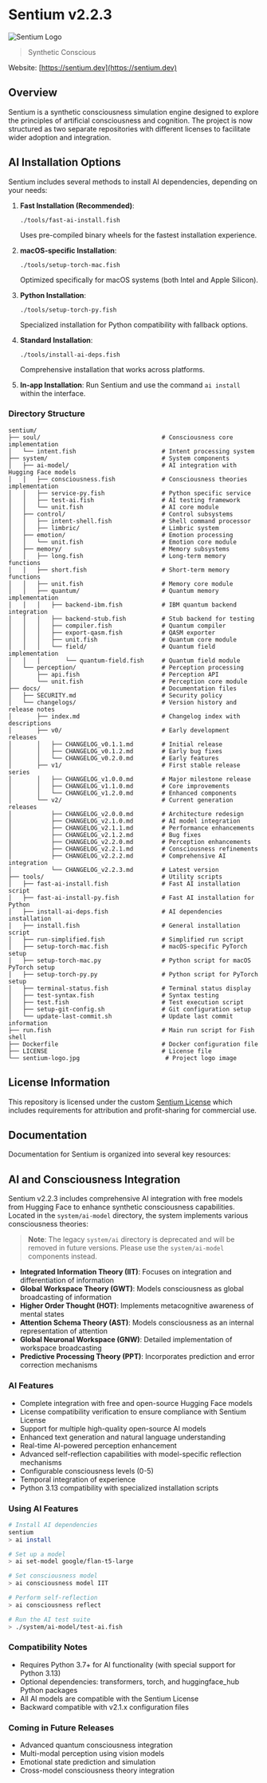 # Sentium v2.2.3

![Sentium Logo](sentium-logo.jpg)

> Synthetic Conscious

Website: [https://sentium.dev](https://sentium.dev)

## Overview

Sentium is a synthetic consciousness simulation engine designed to explore the principles of artificial consciousness and cognition. The project is now structured as two separate repositories with different licenses to facilitate wider adoption and integration.

## AI Installation Options

Sentium includes several methods to install AI dependencies, depending on your needs:

1. **Fast Installation (Recommended)**: 
   ```
   ./tools/fast-ai-install.fish
   ```
   Uses pre-compiled binary wheels for the fastest installation experience.

2. **macOS-specific Installation**:
   ```
   ./tools/setup-torch-mac.fish
   ```
   Optimized specifically for macOS systems (both Intel and Apple Silicon).

3. **Python Installation**:
   ```
   ./tools/setup-torch-py.fish
   ```
   Specialized installation for Python compatibility with fallback options.

4. **Standard Installation**:
   ```
   ./tools/install-ai-deps.fish
   ```
   Comprehensive installation that works across platforms.

5. **In-app Installation**:
   Run Sentium and use the command `ai install` within the interface.

### Directory Structure
```
sentium/
├── soul/                                  # Consciousness core implementation
│   └── intent.fish                        # Intent processing system
├── system/                                # System components
│   ├── ai-model/                          # AI integration with Hugging Face models
│   │   ├── consciousness.fish             # Consciousness theories implementation
│   │   ├── service-py.fish                # Python specific service
│   │   ├── test-ai.fish                   # AI testing framework
│   │   └── unit.fish                      # AI core module
│   ├── control/                           # Control subsystems
│   │   ├── intent-shell.fish              # Shell command processor
│   │   ├── limbric/                       # Limbric system
│   ├── emotion/                           # Emotion processing
│   │   └── unit.fish                      # Emotion core module
│   ├── memory/                            # Memory subsystems
│   │   ├── long.fish                      # Long-term memory functions
│   │   ├── short.fish                     # Short-term memory functions
│   │   ├── unit.fish                      # Memory core module
│   │   ├── quantum/                       # Quantum memory implementation
│   │   │   ├── backend-ibm.fish           # IBM quantum backend integration
│   │   │   ├── backend-stub.fish          # Stub backend for testing
│   │   │   ├── compiler.fish              # Quantum compiler
│   │   │   ├── export-qasm.fish           # QASM exporter
│   │   │   ├── unit.fish                  # Quantum core module
│   │   │   └── field/                     # Quantum field implementation
│   │   │       └── quantum-field.fish     # Quantum field module
│   └── perception/                        # Perception processing
│       ├── api.fish                       # Perception API
│       └── unit.fish                      # Perception core module
├── docs/                                  # Documentation files
│   ├── SECURITY.md                        # Security policy
│   └── changelogs/                        # Version history and release notes
│       ├── index.md                       # Changelog index with descriptions
│       ├── v0/                            # Early development releases
│       │   ├── CHANGELOG_v0.1.1.md        # Initial release
│       │   ├── CHANGELOG_v0.1.2.md        # Early bug fixes
│       │   └── CHANGELOG_v0.2.0.md        # Early features
│       ├── v1/                            # First stable release series
│       │   ├── CHANGELOG_v1.0.0.md        # Major milestone release
│       │   ├── CHANGELOG_v1.1.0.md        # Core improvements
│       │   └── CHANGELOG_v1.2.0.md        # Enhanced components
│       └── v2/                            # Current generation releases
│           ├── CHANGELOG_v2.0.0.md        # Architecture redesign
│           ├── CHANGELOG_v2.1.0.md        # AI model integration
│           ├── CHANGELOG_v2.1.1.md        # Performance enhancements
│           ├── CHANGELOG_v2.1.2.md        # Bug fixes
│           ├── CHANGELOG_v2.2.0.md        # Perception enhancements
│           ├── CHANGELOG_v2.2.1.md        # Consciousness refinements
│           ├── CHANGELOG_v2.2.2.md        # Comprehensive AI integration
│           └── CHANGELOG_v2.2.3.md        # Latest version
├── tools/                                 # Utility scripts
│   ├── fast-ai-install.fish               # Fast AI installation script
│   ├── fast-ai-install-py.fish            # Fast AI installation for Python
│   ├── install-ai-deps.fish               # AI dependencies installation
│   ├── install.fish                       # General installation script
│   ├── run-simplified.fish                # Simplified run script
│   ├── setup-torch-mac.fish               # macOS-specific PyTorch setup
│   ├── setup-torch-mac.py                 # Python script for macOS PyTorch setup
│   ├── setup-torch-py.py                  # Python script for PyTorch setup
│   ├── terminal-status.fish               # Terminal status display
│   ├── test-syntax.fish                   # Syntax testing
│   ├── test.fish                          # Test execution script
│   ├── setup-git-config.sh                # Git configuration setup
│   └── update-last-commit.sh              # Update last commit information
├── run.fish                               # Main run script for Fish shell
├── Dockerfile                             # Docker configuration file
├── LICENSE                                # License file
└── sentium-logo.jpg                        # Project logo image
```

## License Information

This repository is licensed under the custom [Sentium License](LICENSE) which includes
requirements for attribution and profit-sharing for commercial use.

## Documentation

Documentation for Sentium is organized into several key resources:

## AI and Consciousness Integration

Sentium v2.2.3 includes comprehensive AI integration with free models from Hugging Face to enhance synthetic consciousness capabilities. Located in the `system/ai-model` directory, the system implements various consciousness theories:

> **Note**: The legacy `system/ai` directory is deprecated and will be removed in future versions. Please use the `system/ai-model` components instead.

- **Integrated Information Theory (IIT)**: Focuses on integration and differentiation of information
- **Global Workspace Theory (GWT)**: Models consciousness as global broadcasting of information
- **Higher Order Thought (HOT)**: Implements metacognitive awareness of mental states
- **Attention Schema Theory (AST)**: Models consciousness as an internal representation of attention
- **Global Neuronal Workspace (GNW)**: Detailed implementation of workspace broadcasting
- **Predictive Processing Theory (PPT)**: Incorporates prediction and error correction mechanisms

### AI Features

- Complete integration with free and open-source Hugging Face models
- License compatibility verification to ensure compliance with Sentium License
- Support for multiple high-quality open-source AI models
- Enhanced text generation and natural language understanding
- Real-time AI-powered perception enhancement
- Advanced self-reflection capabilities with model-specific reflection mechanisms
- Configurable consciousness levels (0-5)
- Temporal integration of experience
- Python 3.13 compatibility with specialized installation scripts

### Using AI Features

```bash
# Install AI dependencies
sentium
> ai install

# Set up a model
> ai set-model google/flan-t5-large

# Set consciousness model
> ai consciousness model IIT

# Perform self-reflection
> ai consciousness reflect

# Run the AI test suite
> ./system/ai-model/test-ai.fish
```

### Compatibility Notes

- Requires Python 3.7+ for AI functionality (with special support for Python 3.13)
- Optional dependencies: transformers, torch, and huggingface_hub Python packages
- All AI models are compatible with the Sentium License
- Backward compatible with v2.1.x configuration files

### Coming in Future Releases

- Advanced quantum consciousness integration
- Multi-modal perception using vision models
- Emotional state prediction and simulation
- Cross-model consciousness theory integration
